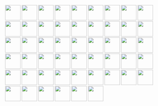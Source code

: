   <div>
    <img src="https://cdn.jsdelivr.net/gh/devicons/devicon@latest/icons/html5/html5-original.svg" width="50" />
    <img src="https://cdn.jsdelivr.net/gh/devicons/devicon@latest/icons/css3/css3-original.svg" width="50" />
    <img src="https://cdn.jsdelivr.net/gh/devicons/devicon@latest/icons/python/python-original.svg" width="50" />
    <img src="https://cdn.jsdelivr.net/gh/devicons/devicon@latest/icons/javascript/javascript-original.svg" width="50" />
    <img src="https://cdn.jsdelivr.net/gh/devicons/devicon@latest/icons/typescript/typescript-original.svg" width="50" />
    <img src="https://cdn.jsdelivr.net/gh/devicons/devicon@latest/icons/php/php-original.svg"  width="50"/>
    <img src="https://cdn.jsdelivr.net/gh/devicons/devicon@latest/icons/go/go-original.svg"  width="50"/>
    <img src="https://cdn.jsdelivr.net/gh/devicons/devicon@latest/icons/anaconda/anaconda-original.svg"  width="50"/>
    <img src="https://cdn.jsdelivr.net/gh/devicons/devicon@latest/icons/react/react-original.svg"  width="50"/>
    <img src="https://cdn.jsdelivr.net/gh/devicons/devicon@latest/icons/laravel/laravel-original.svg"  width="50"/>
    <img src="https://cdn.jsdelivr.net/gh/devicons/devicon@latest/icons/django/django-plain.svg"  width="50"/>
    <img src="https://cdn.jsdelivr.net/gh/devicons/devicon@latest/icons/fastapi/fastapi-original.svg"  width="50"/>
    <img src="https://cdn.jsdelivr.net/gh/devicons/devicon@latest/icons/pypi/pypi-original.svg"  width="50"/>
    <img src="https://cdn.jsdelivr.net/gh/devicons/devicon@latest/icons/flask/flask-original.svg"  width="50"/>
    <img src="https://cdn.jsdelivr.net/gh/devicons/devicon@latest/icons/express/express-original.svg"  width="50"/>
    <img src="https://cdn.jsdelivr.net/gh/devicons/devicon@latest/icons/tailwindcss/tailwindcss-original.svg"  width="50"/>
    <img src="https://cdn.jsdelivr.net/gh/devicons/devicon@latest/icons/json/json-original.svg"  width="50"/>
    <img src="https://cdn.jsdelivr.net/gh/devicons/devicon@latest/icons/bootstrap/bootstrap-original.svg"  width="50"/>
    <img src="https://cdn.jsdelivr.net/gh/devicons/devicon@latest/icons/reactbootstrap/reactbootstrap-original.svg"  width="50"/>
    <img src="https://cdn.jsdelivr.net/gh/devicons/devicon@latest/icons/mongodb/mongodb-original.svg"  width="50"/>
    <img src="https://cdn.jsdelivr.net/gh/devicons/devicon@latest/icons/mysql/mysql-original.svg"  width="50"/>
    <img src="https://cdn.jsdelivr.net/gh/devicons/devicon@latest/icons/postgresql/postgresql-original.svg"  width="50"/>
    <img src="https://cdn.jsdelivr.net/gh/devicons/devicon@latest/icons/sqlite/sqlite-original.svg"  width="50"/>
    <img src="https://cdn.jsdelivr.net/gh/devicons/devicon@latest/icons/firebase/firebase-original.svg"  width="50"/>
    <img src="https://cdn.jsdelivr.net/gh/devicons/devicon@latest/icons/nodejs/nodejs-original.svg"  width="50"/>
    <img src="https://cdn.jsdelivr.net/gh/devicons/devicon@latest/icons/npm/npm-original-wordmark.svg"  width="50"/>
    <img src="https://cdn.jsdelivr.net/gh/devicons/devicon@latest/icons/unifiedmodelinglanguage/unifiedmodelinglanguage-original.svg"  width="50"/>
    <img src="https://cdn.jsdelivr.net/gh/devicons/devicon@latest/icons/github/github-original.svg"  width="50"/>
    <img src="https://cdn.jsdelivr.net/gh/devicons/devicon@latest/icons/githubcodespaces/githubcodespaces-original.svg"  width="50"/>
    <img src="https://cdn.jsdelivr.net/gh/devicons/devicon@latest/icons/gitlab/gitlab-original.svg"  width="50"/>
    <img src="https://cdn.jsdelivr.net/gh/devicons/devicon@latest/icons/git/git-original.svg"  width="50"/>
    <img src="https://cdn.jsdelivr.net/gh/devicons/devicon@latest/icons/intellij/intellij-original.svg"  width="50"/>
    <img src="https://cdn.jsdelivr.net/gh/devicons/devicon@latest/icons/phpstorm/phpstorm-original.svg"  width="50"/>
    <img src="https://cdn.jsdelivr.net/gh/devicons/devicon@latest/icons/pycharm/pycharm-original.svg"  width="50"/>
    <img src="https://cdn.jsdelivr.net/gh/devicons/devicon@latest/icons/webstorm/webstorm-original.svg"  width="50"/>
    <img src="https://cdn.jsdelivr.net/gh/devicons/devicon@latest/icons/goland/goland-original.svg"  width="50"/>
    <img src="https://cdn.jsdelivr.net/gh/devicons/devicon@latest/icons/postman/postman-original.svg"  width="50"/>
    <img src="https://cdn.jsdelivr.net/gh/devicons/devicon@latest/icons/docker/docker-original.svg"  width="50"/>
    <img src="https://cdn.jsdelivr.net/gh/devicons/devicon@latest/icons/slack/slack-original.svg"  width="50"/>
    <img src="https://cdn.jsdelivr.net/gh/devicons/devicon@latest/icons/stackoverflow/stackoverflow-original.svg"  width="50"/>
    <img src="https://cdn.jsdelivr.net/gh/devicons/devicon@latest/icons/canva/canva-original.svg"  width="50"/>
    <img src="https://cdn.jsdelivr.net/gh/devicons/devicon@latest/icons/figma/figma-original.svg"  width="50"/>
    <img src="https://cdn.jsdelivr.net/gh/devicons/devicon@latest/icons/blender/blender-original.svg"  width="50"/>
    <img src="https://cdn.jsdelivr.net/gh/devicons/devicon@latest/icons/xd/xd-original.svg"  width="50"/>
    <img src="https://cdn.jsdelivr.net/gh/devicons/devicon@latest/icons/photoshop/photoshop-original.svg"  width="50"/>
    <img src="https://cdn.jsdelivr.net/gh/devicons/devicon@latest/icons/unrealengine/unrealengine-original.svg"  width="50"/>
    <img src="https://cdn.jsdelivr.net/gh/devicons/devicon@latest/icons/unity/unity-original.svg"  width="50"/>
    <img src="https://cdn.jsdelivr.net/gh/devicons/devicon@latest/icons/nodemon/nodemon-original.svg"  width="50"/>
    <img src="https://cdn.jsdelivr.net/gh/devicons/devicon@latest/icons/nginx/nginx-original.svg"  width="50"/>
    <img src="https://cdn.jsdelivr.net/gh/devicons/devicon@latest/icons/neovim/neovim-original.svg"  width="50"/>
    <img src="https://cdn.jsdelivr.net/gh/devicons/devicon@latest/icons/vim/vim-original.svg"  width="50"/>
      
  </div>
